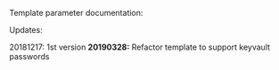 Template parameter documentation:

Updates:

20181217: 1st version
**20190328:** Refactor template to support keyvault passwords